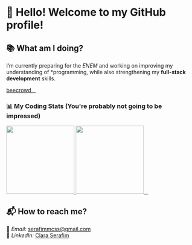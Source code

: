 # 🦇 Hello! Welcome to my GitHub profile!

## 📚 What am I doing?
I’m currently preparing for the *ENEM* and working on improving my understanding of *programming, while also strengthening my **full-stack development** skills.

<a href="https://judge.beecrowd.com/pt/profile/1061891"> beecrowd
  </a>
<h3>📊 My Coding Stats (You're probably not going to be impressed)</h3>
  <a href="https://github.com/Clara-Serafim">
    <img height="180" src="https://github-readme-stats.vercel.app/api/?username=Clara-Serafim&show_icons=true&theme=date_night&include_all_commits=true&count_private=true"/>
  </a>
 <a href="https://github.com/Clara-Serafim">
    <img height="180" src="https://github-readme-stats.vercel.app/api/top-langs/?username=Clara-Serafim&layout=compact&langs_count=16&theme=date_night"/>
  </a>

## 📬 How to reach me?
📧 *Email:* [serafimmcss@gmail.com](mailto:serafimmcss@gmail.com)  
💼 *LinkedIn:* [Clara Serafim](https://www.linkedin.com/in/clara-serafim-b57282356/)
